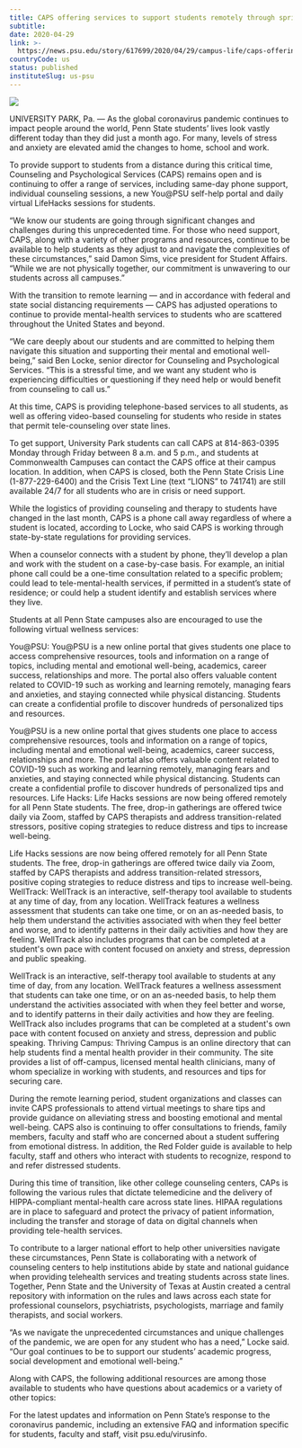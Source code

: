 ```yaml
---
title: CAPS offering services to support students remotely through spring and summer
subtitle: 
date: 2020-04-29
link: >-
  https://news.psu.edu/story/617699/2020/04/29/campus-life/caps-offering-services-support-students-remotely-through-spring
countryCode: us
status: published
instituteSlug: us-psu
---
```

![](https://news.psu.edu/sites/default/files/styles/gss_thumbnail/public/SHC%20sign.jpg?itok=TY03TnUD)

UNIVERSITY PARK, Pa. — As the global coronavirus pandemic continues to impact people around the world, Penn State students’ lives look vastly different today than they did just a month ago. For many, levels of stress and anxiety are elevated amid the changes to home, school and work.

To provide support to students from a distance during this critical time, Counseling and Psychological Services (CAPS) remains open and is continuing to offer a range of services, including same-day phone support, individual counseling sessions, a new You@PSU self-help portal and daily virtual LifeHacks sessions for students.

“We know our students are going through significant changes and challenges during this unprecedented time. For those who need support, CAPS, along with a variety of other programs and resources, continue to be available to help students as they adjust to and navigate the complexities of these circumstances,” said Damon Sims, vice president for Student Affairs. “While we are not physically together, our commitment is unwavering to our students across all campuses.”

With the transition to remote learning — and in accordance with federal and state social distancing requirements — CAPS has adjusted operations to continue to provide mental-health services to students who are scattered throughout the United States and beyond.

“We care deeply about our students and are committed to helping them navigate this situation and supporting their mental and emotional well-being,” said Ben Locke, senior director for Counseling and Psychological Services. “This is a stressful time, and we want any student who is experiencing difficulties or questioning if they need help or would benefit from counseling to call us.”

At this time, CAPS is providing telephone-based services to all students, as well as offering video-based counseling for students who reside in states that permit tele-counseling over state lines.

To get support, University Park students can call CAPS at 814-863-0395 Monday through Friday between 8 a.m. and 5 p.m., and students at Commonwealth Campuses can contact the CAPS office at their campus location. In addition, when CAPS is closed, both the Penn State Crisis Line (1-877-229-6400) and the Crisis Text Line (text “LIONS” to 741741) are still available 24/7 for all students who are in crisis or need support.

While the logistics of providing counseling and therapy to students have changed in the last month, CAPS is a phone call away regardless of where a student is located, according to Locke, who said CAPS is working through state-by-state regulations for providing services.

When a counselor connects with a student by phone, they’ll develop a plan and work with the student on a case-by-case basis. For example, an initial phone call could be a one-time consultation related to a specific problem; could lead to tele-mental-health services, if permitted in a student’s state of residence; or could help a student identify and establish services where they live.

Students at all Penn State campuses also are encouraged to use the following virtual wellness services:

You@PSU: You@PSU is a new online portal that gives students one place to access comprehensive resources, tools and information on a range of topics, including mental and emotional well-being, academics, career success, relationships and more. The portal also offers valuable content related to COVID-19 such as working and learning remotely, managing fears and anxieties, and staying connected while physical distancing. Students can create a confidential profile to discover hundreds of personalized tips and resources.

You@PSU is a new online portal that gives students one place to access comprehensive resources, tools and information on a range of topics, including mental and emotional well-being, academics, career success, relationships and more. The portal also offers valuable content related to COVID-19 such as working and learning remotely, managing fears and anxieties, and staying connected while physical distancing. Students can create a confidential profile to discover hundreds of personalized tips and resources. Life Hacks: Life Hacks sessions are now being offered remotely for all Penn State students. The free, drop-in gatherings are offered twice daily via Zoom, staffed by CAPS therapists and address transition-related stressors, positive coping strategies to reduce distress and tips to increase well-being.

Life Hacks sessions are now being offered remotely for all Penn State students. The free, drop-in gatherings are offered twice daily via Zoom, staffed by CAPS therapists and address transition-related stressors, positive coping strategies to reduce distress and tips to increase well-being. WellTrack: WellTrack is an interactive, self-therapy tool available to students at any time of day, from any location. WellTrack features a wellness assessment that students can take one time, or on an as-needed basis, to help them understand the activities associated with when they feel better and worse, and to identify patterns in their daily activities and how they are feeling. WellTrack also includes programs that can be completed at a student's own pace with content focused on anxiety and stress, depression and public speaking.

WellTrack is an interactive, self-therapy tool available to students at any time of day, from any location. WellTrack features a wellness assessment that students can take one time, or on an as-needed basis, to help them understand the activities associated with when they feel better and worse, and to identify patterns in their daily activities and how they are feeling. WellTrack also includes programs that can be completed at a student's own pace with content focused on anxiety and stress, depression and public speaking. Thriving Campus: Thriving Campus is an online directory that can help students find a mental health provider in their community. The site provides a list of off-campus, licensed mental health clinicians, many of whom specialize in working with students, and resources and tips for securing care.

During the remote learning period, student organizations and classes can invite CAPS professionals to attend virtual meetings to share tips and provide guidance on alleviating stress and boosting emotional and mental well-being. CAPS also is continuing to offer consultations to friends, family members, faculty and staff who are concerned about a student suffering from emotional distress. In addition, the Red Folder guide is available to help faculty, staff and others who interact with students to recognize, respond to and refer distressed students.

During this time of transition, like other college counseling centers, CAPs is following the various rules that dictate telemedicine and the delivery of HIPPA-compliant mental-health care across state lines. HIPAA regulations are in place to safeguard and protect the privacy of patient information, including the transfer and storage of data on digital channels when providing tele-health services.

To contribute to a larger national effort to help other universities navigate these circumstances, Penn State is collaborating with a network of counseling centers to help institutions abide by state and national guidance when providing telehealth services and treating students across state lines. Together, Penn State and the University of Texas at Austin created a central repository with information on the rules and laws across each state for professional counselors, psychiatrists, psychologists, marriage and family therapists, and social workers.

“As we navigate the unprecedented circumstances and unique challenges of the pandemic, we are open for any student who has a need,” Locke said. “Our goal continues to be to support our students’ academic progress, social development and emotional well-being.”

Along with CAPS, the following additional resources are among those available to students who have questions about academics or a variety of other topics:

For the latest updates and information on Penn State’s response to the coronavirus pandemic, including an extensive FAQ and information specific for students, faculty and staff, visit psu.edu/virusinfo.